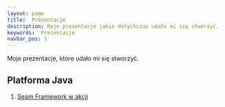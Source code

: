 ```yaml
---
layout: page
title:  Prezentacje
description: Moje prezentacje jakie dotychczas udało mi się stworzyć.
keywords:  Prezentacje
navbar_pos: 1
---
```

Moje prezentacje, które udało mi się stworzyć.

## Platforma Java

  1. [Seam Framework w akcji](/blog/2010/05/seam-w-akcji/)
